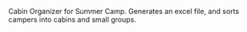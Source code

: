 Cabin Organizer for Summer Camp.
Generates an excel file, and sorts campers into cabins and small groups.
